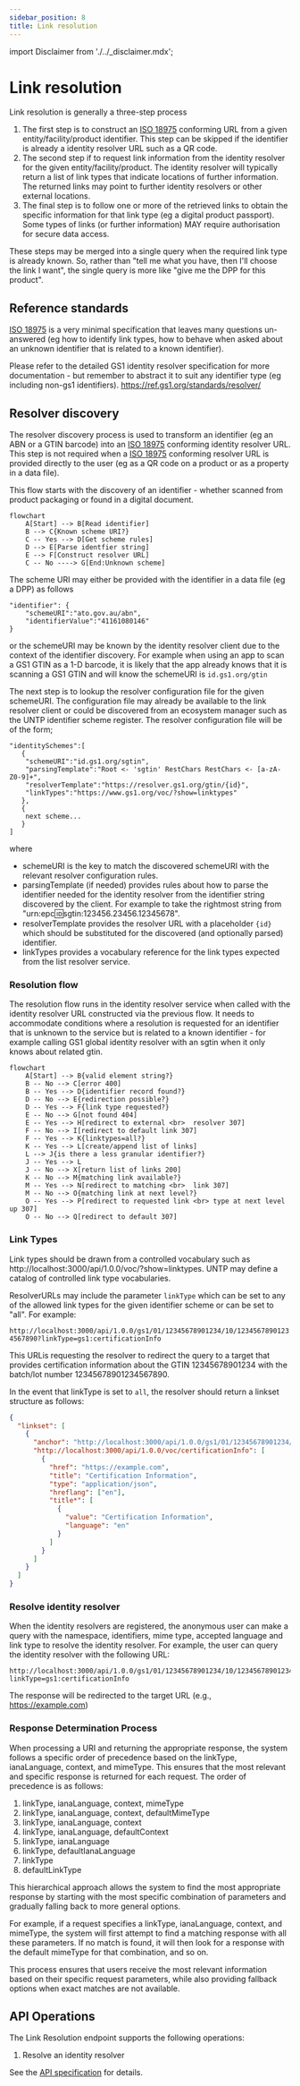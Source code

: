 ```yaml
---
sidebar_position: 8
title: Link resolution
---
```


import Disclaimer from './../\_disclaimer.mdx';

<Disclaimer />

# Link resolution

Link resolution is generally a three-step process

1. The first step is to construct an [ISO 18975](https://www.iso.org/standard/85540.html) conforming URL
   from a given entity/facility/product identifier.
   This step can be skipped if the identifier is already
   a identity resolver URL such as a QR code.
2. The second step if to request link information
   from the identity resolver for the given entity/facility/product.
   The identity resolver will typically return a list of link types
   that indicate locations of further information.
   The returned links may point to further identity resolvers
   or other external locations.
3. The final step is to follow one or more of the retrieved links
   to obtain the specific information for that link type
   (eg a digital product passport).
   Some types of links (or further information)
   MAY require authorisation for secure data access.

These steps may be merged into a single query
when the required link type is already known.
So, rather than "tell me what you have,
then I'll choose the link I want",
the single query is more like "give me the DPP for this product".

## Reference standards

[ISO 18975](https://www.iso.org/standard/85540.html) is a very minimal specification
that leaves many questions un-answered
(eg how to identify link types,
how to behave when asked about an unknown identifier
that is related to a known identifier).

Please refer to the detailed GS1 identity resolver specification
for more documentation - but remember to abstract it
to suit any identifier type (eg including non-gs1 identifiers).
https://ref.gs1.org/standards/resolver/

## Resolver discovery

<!-- TODO: Update this section with new resolver discovery process (data models) -->

The resolver discovery process is used to transform an identifier
(eg an ABN or a GTIN barcode)
into an [ISO 18975](https://www.iso.org/standard/85540.html) conforming identity resolver URL.
This step is not required when a [ISO 18975](https://www.iso.org/standard/85540.html) conforming resolver URL
is provided directly to the user
(eg as a QR code on a product or as a property in a data file).

This flow starts with the discovery of an identifier - whether scanned
from product packaging or found in a digital document.

```mermaid
flowchart
    A[Start] --> B[Read identifier]
    B --> C{Known scheme URI?}
    C -- Yes --> D[Get scheme rules]
    D --> E[Parse identfier string]
    E --> F[Construct resolver URL]
    C -- No ----> G[End:Unknown scheme]
```

The scheme URI may either be provided with the identifier in a data file
(eg a DPP) as follows

```
"identifier": {
    "schemeURI":"ato.gov.au/abn",
    "identifierValue":"41161080146"
}
```

or the schemeURI may be known by the identity resolver client
due to the context of the identifier discovery.
For example when using an app to scan a GS1 GTIN as a 1-D barcode,
it is likely that the app already knows that it is scanning
a GS1 GTIN and will know the schemeURI is `id.gs1.org/gtin`

The next step is to lookup the resolver configuration file
for the given schemeURI.
The configuration file may already be available
to the link resolver client or could be discovered
from an ecosystem manager such as the UNTP identifier scheme register.
The resolver configuration file will be of the form;

```
"identitySchemes":[
   {
    "schemeURI":"id.gs1.org/sgtin",
    "parsingTemplate":"Root <- 'sgtin' RestChars RestChars <- [a-zA-Z0-9]+",
    "resolverTemplate":"https://resolver.gs1.org/gtin/{id}",
    "linkTypes":"https://www.gs1.org/voc/?show=linktypes"
   },
   {
    next scheme...
   }
]
```

where

- schemeURI is the key to match the discovered schemeURI
  with the relevant resolver configuration rules.
- parsingTemplate (if needed) provides rules
  about how to parse the identifier
  needed for the identity resolver
  from the identifier string discovered by the client.
  For example to take the rightmost string
  from "urn:epc:id:sgtin:123456.23456.12345678".
- resolverTemplate provides the resolver URL with a placeholder `{id}`
  which should be substituted for the discovered
  (and optionally parsed) identifier.
- linkTypes provides a vocabulary reference
  for the link types expected from the list resolver service.

### Resolution flow

The resolution flow runs in the identity resolver service
when called with the identity resolver URL
constructed via the previous flow.
It needs to accommodate conditions where a resolution is requested
for an identifier that is unknown to the service
but is related to a known identifier - for example
calling GS1 global identity resolver with an sgtin
when it only knows about related gtin.

```mermaid
flowchart
    A[Start] --> B{valid element string?}
    B -- No --> C[error 400]
    B -- Yes --> D{identifier record found?}
    D -- No --> E{redirection possible?}
    D -- Yes --> F{link type requested?}
    E -- No --> G[not found 404]
    E -- Yes --> H[redirect to external <br>  resolver 307]
    F -- No --> I[redirect to default link 307]
    F -- Yes --> K{linktypes=all?}
    K -- Yes --> L[create/append list of links]
    L --> J{is there a less granular identifier?}
    J -- Yes --> L
    J -- No --> X[return list of links 200]
    K -- No --> M{matching link available?}
    M -- Yes --> N[redirect to matching <br>  link 307]
    M -- No --> O{matching link at next level?}
    O -- Yes --> P[redirect to requested link <br> type at next level up 307]
    O -- No --> Q[redirect to default 307]
```

### Link Types

Link types should be drawn from a controlled vocabulary such as http://localhost:3000/api/1.0.0/voc/?show=linktypes. UNTP may define a catalog of controlled link type vocabularies.

ResolverURLs may include the parameter `linkType` which can be set to any of the allowed link types for the given identifier scheme or can be set to "all". For example:

`http://localhost:3000/api/1.0.0/gs1/01/12345678901234/10/12345678901234567890?linkType=gs1:certificationInfo`

This URLis requesting the resolver to redirect the query to a target that provides certification information about the GTIN 12345678901234 with the batch/lot number 12345678901234567890.

In the event that linkType is set to `all`, the resolver should return a linkset structure as follows:

```json
{
  "linkset": [
    {
      "anchor": "http://localhost:3000/api/1.0.0/gs1/01/12345678901234/10/12345678901234567890",
      "http://localhost:3000/api/1.0.0/voc/certificationInfo": [
        {
          "href": "https://example.com",
          "title": "Certification Information",
          "type": "application/json",
          "hreflang": ["en"],
          "title*": [
            {
              "value": "Certification Information",
              "language": "en"
            }
          ]
        }
      ]
    }
  ]
}
```

### Resolve identity resolver

When the identity resolvers are registered, the anonymous user can make a query with the namespace, identifiers, mime type, accepted language and link type to resolve the identity resolver. For example, the user can query the identity resolver with the following URL:

```
http://localhost:3000/api/1.0.0/gs1/01/12345678901234/10/12345678901234567890?linkType=gs1:certificationInfo
```

The response will be redirected to the target URL (e.g., https://example.com)

### Response Determination Process

When processing a URI and returning the appropriate response, the system follows a specific order of precedence based on the linkType, ianaLanguage, context, and mimeType. This ensures that the most relevant and specific response is returned for each request. The order of precedence is as follows:

1. linkType, ianaLanguage, context, mimeType
2. linkType, ianaLanguage, context, defaultMimeType
3. linkType, ianaLanguage, context
4. linkType, ianaLanguage, defaultContext
5. linkType, ianaLanguage
6. linkType, defaultIanaLanguage
7. linkType
8. defaultLinkType

This hierarchical approach allows the system to find the most appropriate response by starting with the most specific combination of parameters and gradually falling back to more general options.

For example, if a request specifies a linkType, ianaLanguage, context, and mimeType, the system will first attempt to find a matching response with all these parameters. If no match is found, it will then look for a response with the default mimeType for that combination, and so on.

This process ensures that users receive the most relevant information based on their specific request parameters, while also providing fallback options when exact matches are not available.

## API Operations

The Link Resolution endpoint supports the following operations:

1. Resolve an identity resolver

See the [API specification](http://localhost:3000/api-docs#/Link%20Resolution) for details.
